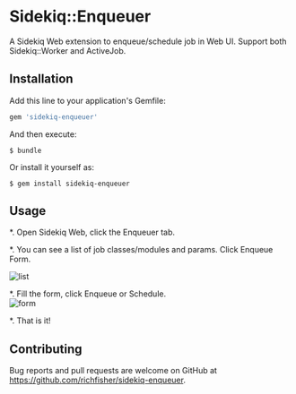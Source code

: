 # Sidekiq::Enqueuer

A Sidekiq Web extension to enqueue/schedule job in Web UI. Support both Sidekiq::Worker and ActiveJob.

## Installation

Add this line to your application's Gemfile:

```ruby
gem 'sidekiq-enqueuer'
```

And then execute:

    $ bundle

Or install it yourself as:

    $ gem install sidekiq-enqueuer

## Usage

*. Open Sidekiq Web, click the Enqueuer tab.

*. You can see a list of job classes/modules and params. Click Enqueue Form.

![list](https://cloud.githubusercontent.com/assets/830633/14494297/c9b01b10-01bc-11e6-8ef5-a4d29ff45fb3.png)

*. Fill the form, click Enqueue or Schedule.  
![form](https://cloud.githubusercontent.com/assets/830633/14494314/ddd9f8ae-01bc-11e6-86ce-0641a9c4d3e4.png)

*. That is it!


## Contributing

Bug reports and pull requests are welcome on GitHub at https://github.com/richfisher/sidekiq-enqueuer.

